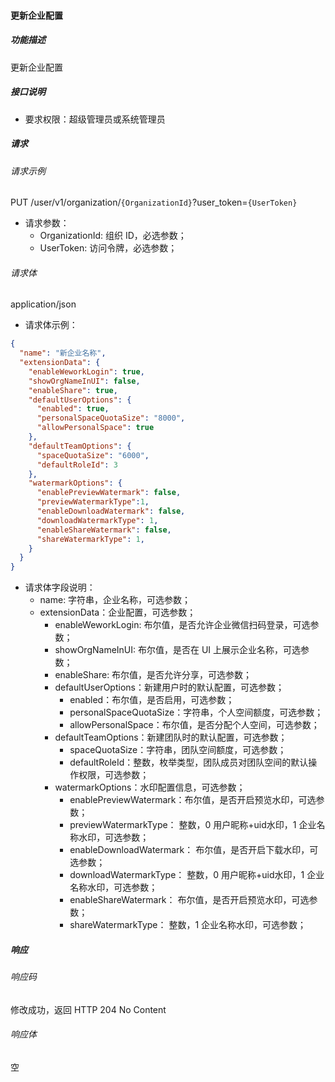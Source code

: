 #### 更新企业配置

##### 功能描述

更新企业配置

##### 接口说明

- 要求权限：超级管理员或系统管理员

##### 请求

###### 请求示例
PUT /user/v1/organization/`{OrganizationId}`?user_token=`{UserToken}`

- 请求参数：
  - OrganizationId: 组织 ID，必选参数；
  - UserToken: 访问令牌，必选参数；
###### 请求体
application/json

- 请求体示例：

```json
{
  "name": "新企业名称",
  "extensionData": {
    "enableWeworkLogin": true,
    "showOrgNameInUI": false,
    "enableShare": true,
    "defaultUserOptions": {
      "enabled": true,
      "personalSpaceQuotaSize": "8000",
      "allowPersonalSpace": true
    },
    "defaultTeamOptions": {
      "spaceQuotaSize": "6000",
      "defaultRoleId": 3
    },
    "watermarkOptions": {
      "enablePreviewWatermark": false,
      "previewWatermarkType":1,
      "enableDownloadWatermark": false,
      "downloadWatermarkType": 1,
      "enableShareWatermark": false,
      "shareWatermarkType": 1,
    }
  }
}
```

- 请求体字段说明：
  - name: 字符串，企业名称，可选参数；
  - extensionData：企业配置，可选参数；
    - enableWeworkLogin: 布尔值，是否允许企业微信扫码登录，可选参数；
    - showOrgNameInUI: 布尔值，是否在 UI 上展示企业名称，可选参数；
    - enableShare: 布尔值，是否允许分享，可选参数；
    - defaultUserOptions：新建用户时的默认配置，可选参数；
      - enabled：布尔值，是否启用，可选参数；
      - personalSpaceQuotaSize：字符串，个人空间额度，可选参数；
      - allowPersonalSpace：布尔值，是否分配个人空间，可选参数；
    - defaultTeamOptions：新建团队时的默认配置，可选参数；
      - spaceQuotaSize：字符串，团队空间额度，可选参数；
      - defaultRoleId：整数，枚举类型，团队成员对团队空间的默认操作权限，可选参数；
    - watermarkOptions：水印配置信息，可选参数；
      - enablePreviewWatermark：布尔值，是否开启预览水印，可选参数；
      - previewWatermarkType： 整数，0 用户昵称+uid水印，1 企业名称水印，可选参数；
      - enableDownloadWatermark： 布尔值，是否开启下载水印，可选参数；
      - downloadWatermarkType： 整数，0 用户昵称+uid水印，1 企业名称水印，可选参数；
      - enableShareWatermark： 布尔值，是否开启预览水印，可选参数；
      - shareWatermarkType： 整数，1 企业名称水印，可选参数；

##### 响应

###### 响应码

修改成功，返回 HTTP 204 No Content

###### 响应体
空
